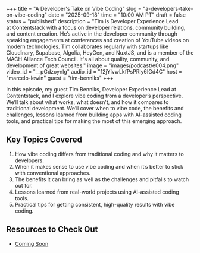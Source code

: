 +++
title = "A Developer's Take on Vibe Coding"
slug = "a-developers-take-on-vibe-coding"
date = "2025-09-18"
time = "10:00 AM PT"
draft = false
status = "published"
description = "Tim is Developer Experience Lead at Contentstack with a focus on developer relations, community building, and content creation. He’s active in the developer community through speaking engagements at conferences and creation of YouTube videos on modern technologies. Tim collaborates regularly with startups like Cloudinary, Supabase, Algolia, HeyGen, and NuxtJS, and is a member of the MACH Alliance Tech Council. It's all about quality, community, and development of great websites."
image = "images/podcast/e004.png"
video_id = "__pGdzoynlg"
audio_id = "12jYIvwLkfPsPRly6IGd4C"
host = "marcelo-lewin"
guest = "tim-benniks"
+++

In this episode, my guest Tim Benniks, Developer Experience Lead at Contentstack, and I explore vibe coding from a developer’s perspective. We’ll talk about what works, what doesn’t, and how it compares to traditional development. We’ll cover when to vibe code, the benefits and challenges, lessons learned from building apps with AI-assisted coding tools, and practical tips for making the most of this emerging approach.

## Key Topics Covered

1. How vibe coding differs from traditional coding and why it matters to developers.
2. When it makes sense to use vibe coding and when it’s better to stick with conventional approaches.
3. The benefits it can bring as well as the challenges and pitfalls to watch out for.
4. Lessons learned from real-world projects using AI-assisted coding tools.
5. Practical tips for getting consistent, high-quality results with vibe coding.

## Resources to Check Out

- [Coming Soon](https://icodewith.ai/)